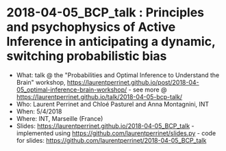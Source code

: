 # 2018-04-05_BCP_talk : Principles and psychophysics of Active Inference in anticipating a dynamic, switching probabilistic bias 

* What: talk @ the "Probabilities and Optimal Inference to Understand the Brain" workshop, https://laurentperrinet.github.io/post/2018-04-05_optimal-inference-brain-workshop/ - see more @ https://laurentperrinet.github.io/talk/2018-04-05-bcp-talk/
* Who: Laurent Perrinet and Chloé Pasturel and Anna Montagnini, INT
* When: 5/4/2018
* Where: INT, Marseille (France)
* Slides: https://laurentperrinet.github.io/2018-04-05_BCP_talk -  implemented using https://github.com/laurentperrinet/slides.py - code for slides: https://github.com/laurentperrinet/2018-04-05_BCP_talk
